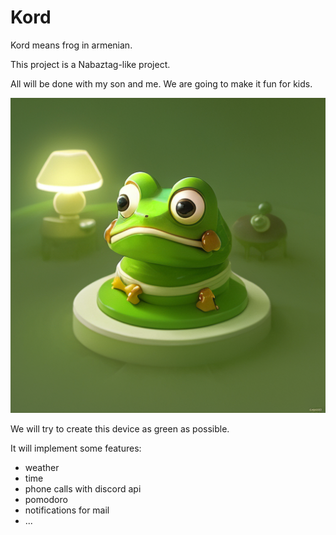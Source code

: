 # Kord

Kord means frog in armenian.

This project is a Nabaztag-like project.

All will be done with my son and me. We are going to make it fun for kids.

![kord](kord.png)

We will try to create this device as green as possible.

It will implement some features:

- weather
- time
- phone calls with discord api
- pomodoro
- notifications for mail
- ...